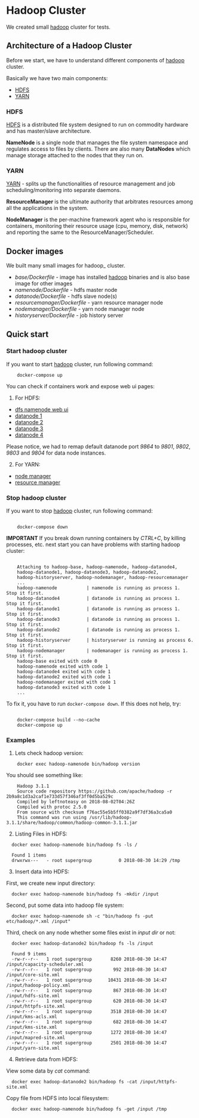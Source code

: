 # Hadoop Cluster

We created small [hadoop][hadoop] cluster for tests.

## Architecture of a Hadoop Cluster

Before we start, we have to understand different components of [hadoop][hadoop] cluster.

Basically we have two main components:

- [HDFS][HDFS]
- [YARN][YARN]

### HDFS

[HDFS][HDFS] is a distributed file system designed to run on commodity hardware and has master/slave architecture.

**NameNode** is a single node that manages the file system namespace and regulates access to files by clients.
There are also many **DataNodes** which manage storage attached to the nodes that they run on.

### YARN

[YARN][YARN] - splits up the functionalities of resource management and job scheduling/monitoring into separate daemons.

**ResourceManager** is the ultimate authority that arbitrates resources among all the applications in the system.

**NodeManager** is the per-machine framework agent who is responsible for containers,
monitoring their resource usage (cpu, memory, disk, network) and reporting the same to the ResourceManager/Scheduler.


## Docker images

We built many small images for hadoop_ cluster.

- *base/Dockerfile* - image has installed [hadoop][hadoop] binaries and is also base image for other images
- *namenode/Dockerfile* - hdfs master node
- *datanode/Dockerfile* - hdfs slave node(s)
- *resourcemanager/Dockerfile* - yarn resource manager node
- *nodemanager/Dockerfile* - yarn node manager node
- *historyserver/Dockerfile* - job history server

## Quick start

### Start hadoop cluster

If you want to start [hadoop][hadoop] cluster, run following command:

```
    docker-compose up

```

You can check if containers work and expose web ui pages:

1. For HDFS:

- [dfs namenode web ui](http://localhost:9870)
- [datanode 1](http://localhost:9801)
- [datanode 2](http://localhost:9802)
- [datanode 3](http://localhost:9803)
- [datanode 4](http://localhost:9804)

Please notice, we had to remap default datanode port *9864* to *9801*, *9802*, *9803* and *9804*
for data node instances.

2. For YARN:

- [node manager](http://localhost:8042/node)
- [resource manager](http://localhost:8088)


### Stop hadoop cluster

If you want to stop [hadoop][hadoop] cluster, run following command:


```

    docker-compose down

```

__IMPORTANT__ If you break down running containers by *CTRL+C*,
by killing processes, etc. next start you can have problems with starting
hadoop cluster:

```

    Attaching to hadoop-base, hadoop-namenode, hadoop-datanode4,
    hadoop-datanode1, hadoop-datanode3, hadoop-datanode2,
    hadoop-historyserver, hadoop-nodemanager, hadoop-resourcemanager
    ...
    hadoop-namenode           | namenode is running as process 1.  Stop it first.
    hadoop-datanode4          | datanode is running as process 1.  Stop it first.
    hadoop-datanode1          | datanode is running as process 1.  Stop it first.
    hadoop-datanode3          | datanode is running as process 1.  Stop it first.
    hadoop-datanode2          | datanode is running as process 1.  Stop it first.
    hadoop-historyserver      | historyserver is running as process 6.  Stop it first.
    hadoop-nodemanager        | nodemanager is running as process 1.  Stop it first.
    hadoop-base exited with code 0
    hadoop-namenode exited with code 1
    hadoop-datanode4 exited with code 1
    hadoop-datanode2 exited with code 1
    hadoop-nodemanager exited with code 1
    hadoop-datanode3 exited with code 1
    ...

```

To fix it, you have to run `docker-compose down`. If this does not help, try:

```

    docker-compose build --no-cache
    docker-compose up

```

### Examples


1. Lets check hadoop version:

```
    docker exec hadoop-namenode bin/hadoop version
```

You should see something like:

```
    Hadoop 3.1.1
    Source code repository https://github.com/apache/hadoop -r 2b9a8c1d3a2caf1e733d57f346af3ff0d5ba529c
    Compiled by leftnoteasy on 2018-08-02T04:26Z
    Compiled with protoc 2.5.0
    From source with checksum f76ac55e5b5ff0382a9f7df36a3ca5a0
    This command was run using /usr/lib/hadoop-3.1.1/share/hadoop/common/hadoop-common-3.1.1.jar
```

2. Listing Files in HDFS:

```
  docker exec hadoop-namenode bin/hadoop fs -ls /

  Found 1 items
  drwxrwx---   - root supergroup          0 2018-08-30 14:29 /tmp
```

3. Insert data into HDFS:

First, we create new input directory:

```
  docker exec hadoop-namenode bin/hadoop fs -mkdir /input
```

Second, put some data into hadoop file system:

```
  docker exec hadoop-namenode sh -c "bin/hadoop fs -put etc/hadoop/*.xml /input"
```

Third, check on any node whether some files exist in *input dir* or not:

```
  docker exec hadoop-datanode2 bin/hadoop fs -ls /input

  Found 9 items
  -rw-r--r--   1 root supergroup       8260 2018-08-30 14:47 /input/capacity-scheduler.xml
  -rw-r--r--   1 root supergroup        992 2018-08-30 14:47 /input/core-site.xml
  -rw-r--r--   1 root supergroup      10431 2018-08-30 14:47 /input/hadoop-policy.xml
  -rw-r--r--   1 root supergroup        867 2018-08-30 14:47 /input/hdfs-site.xml
  -rw-r--r--   1 root supergroup        620 2018-08-30 14:47 /input/httpfs-site.xml
  -rw-r--r--   1 root supergroup       3518 2018-08-30 14:47 /input/kms-acls.xml
  -rw-r--r--   1 root supergroup        682 2018-08-30 14:47 /input/kms-site.xml
  -rw-r--r--   1 root supergroup       1272 2018-08-30 14:47 /input/mapred-site.xml
  -rw-r--r--   1 root supergroup       2501 2018-08-30 14:47 /input/yarn-site.xml
```

4. Retrieve data from HDFS:

View some data by *cat* command:

```
  docker exec hadoop-datanode2 bin/hadoop fs -cat /input/httpfs-site.xml
```

Copy file from HDFS into local filesystem:

```
  docker exec hadoop-namenode bin/hadoop fs -get /input /tmp

```





[hadoop]: http://hadoop.apache.org/
[HDFS]: http://hadoop.apache.org/docs/current/hadoop-project-dist/hadoop-hdfs/HdfsDesign.html
[YARN]: http://hadoop.apache.org/docs/current/hadoop-yarn/hadoop-yarn-site/YARN.html
